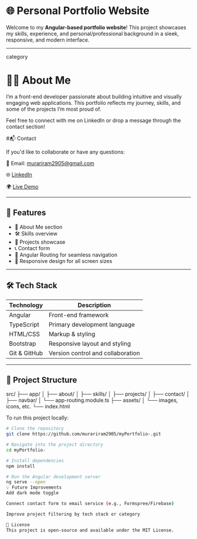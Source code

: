 # 🌐 Personal Portfolio Website

Welcome to my **Angular-based portfolio website**! This project showcases my skills, experience, and personal/professional background in a sleek, responsive, and modern interface.

---

category

# 🙋‍♂️ About Me

I’m a front-end developer passionate about building intuitive and visually engaging web applications. This portfolio reflects my journey, skills, and some of the projects I’m most proud of.

Feel free to connect with me on LinkedIn or drop a message through the contact section!

#📬 Contact

If you'd like to collaborate or have any questions:

📧 Email: murariram2905@gmail.com

🌐 <a href="https://www.linkedin.com/in/murariram2905/">LinkedIn</a>

🌍 <a href="https://rammurariportfolio.netlify.app/" target="_blank">Live Demo</a>



---

## 📌 Features

- 🧑 About Me section
- 🛠️ Skills overview
- 📁 Projects showcase
- 📞 Contact form
- 🧭 Angular Routing for seamless navigation
- 📱 Responsive design for all screen sizes

---

## 🛠️ Tech Stack

| Technology | Description                     |
|------------|---------------------------------|
| Angular    | Front-end framework             |
| TypeScript | Primary development language    |
| HTML/CSS   | Markup & styling                |
| Bootstrap  | Responsive layout and styling   |
| Git & GitHub | Version control and collaboration |

---

## 📂 Project Structure

src/
├── app/
│ ├── about/
│ ├── skills/
│ ├── projects/
│ ├── contact/
│ ├── navbar/
│ └── app-routing.module.ts
├── assets/
│ └── images, icons, etc.
└── index.html

To run this project locally:

```bash
# Clone the repository
git clone https://github.com/murariram2905/myPortfolio-.git

# Navigate into the project directory
cd myPortfolio-

# Install dependencies
npm install

# Run the Angular development server
ng serve --open
💡 Future Improvements
Add dark mode toggle

Connect contact form to email service (e.g., Formspree/Firebase)

Improve project filtering by tech stack or category

📄 License
This project is open-source and available under the MIT License.
